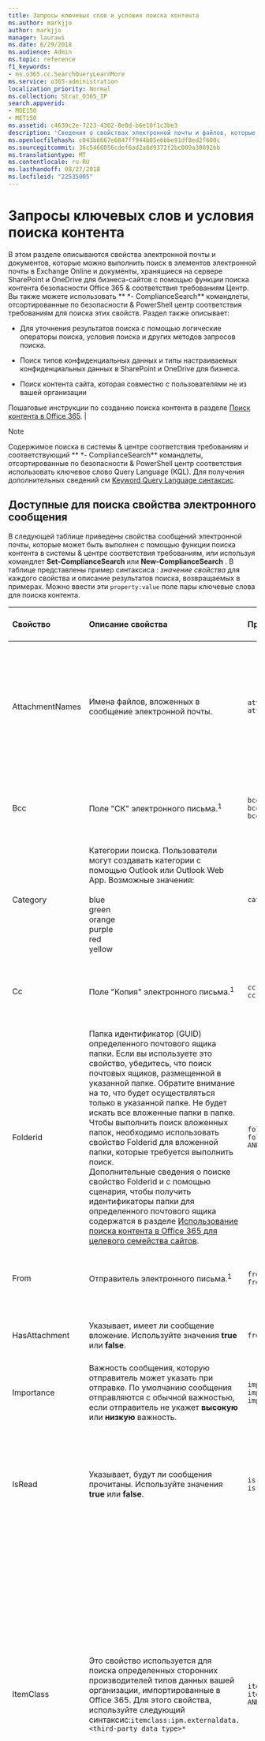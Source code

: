 ```yaml
---
title: Запросы ключевых слов и условия поиска контента
ms.author: markjjo
author: markjjo
manager: laurawi
ms.date: 6/29/2018
ms.audience: Admin
ms.topic: reference
f1_keywords:
- ms.o365.cc.SearchQueryLearnMore
ms.service: o365-administration
localization_priority: Normal
ms.collection: Strat_O365_IP
search.appverid:
- MOE150
- MET150
ms.assetid: c4639c2e-7223-4302-8e0d-b6e10f1c3be3
description: 'Сведения о свойствах электронной почты и файлов, которые можно выполнить поиск в почтовых ящиков Exchange Online и в SharePoint или OneDrive для бизнеса сайтов с помощью средства поиска контента в Office 365 безопасность &amp; центре соответствия требованиям.  '
ms.openlocfilehash: c043b6667e6847ff944b05e6bbe91df8ed2f600c
ms.sourcegitcommit: 36c5466056cdef6ad2a8d9372f2bc009a30892bb
ms.translationtype: MT
ms.contentlocale: ru-RU
ms.lasthandoff: 08/27/2018
ms.locfileid: "22535005"
---
```

# <a name="keyword-queries-and-search-conditions-for-content-search"></a>Запросы ключевых слов и условия поиска контента

В этом разделе описываются свойства электронной почты и документов, которые можно выполнить поиск в элементов электронной почты в Exchange Online и документы, хранящиеся на сервере SharePoint и OneDrive для бизнеса-сайтов с помощью функции поиска контента безопасности Office 365 &amp; соответствия требованиям Центр. Вы также можете использовать ** \*- ComplianceSearch** командлеты, отсортированные по безопасности &amp; PowerShell центр соответствия требованиям для поиска этих свойств. Раздел также описывает: 
  
- Для уточнения результатов поиска с помощью логические операторы поиска, условия поиска и других методов запросов поиска.
    
- Поиск типов конфиденциальных данных и типы настраиваемых конфиденциальных данных в SharePoint и OneDrive для бизнеса.
    
- Поиск контента сайта, которая совместно с пользователями не из вашей организации
    
Пошаговые инструкции по созданию поиска контента в разделе [Поиск контента в Office 365](content-search.md). |

  
> [!NOTE]
> Содержимое поиска в системы &amp; центре соответствия требованиям и соответствующий ** \*- ComplianceSearch** командлеты, отсортированные по безопасности &amp; PowerShell центр соответствия использовать ключевое слово Query Language (KQL). Для получения дополнительных сведений см [Keyword Query Language синтаксис](https://go.microsoft.com/fwlink/?LinkId=269603). 
  
## <a name="searchable-email-properties"></a>Доступные для поиска свойства электронного сообщения

В следующей таблице приведены свойства сообщений электронной почты, которые может быть выполнен с помощью функции поиска контента в системы &amp; центре соответствия требованиям, или используя командлет **Set-ComplianceSearch** или **New-ComplianceSearch** . В таблице представлены пример синтаксиса _: значение свойства_ для каждого свойства и описание результатов поиска, возвращаемых в примерах. Можно ввести эти `property:value` поле пары ключевые слова для поиска контента. 
  
|**Свойство**|**Описание свойства**|**Примеры**|**Результаты поиска, возвращаемые примерами**|
|:-----|:-----|:-----|:-----|
|AttachmentNames  <br/> |Имена файлов, вложенных в сообщение электронной почты.  <br/> |`attachmentnames:annualreport.ppt`  <br/> `attachmentnames:annual\*`  <br/> |Сообщения, в которые вложен файл annualreport.ppt. Во втором примере при использовании подстановочного знака возвращаются сообщения со вложениями, в названиях которых есть слово annual.  <br/> |
|Bcc  <br/> |Поле "СК" электронного письма.<sup>1</sup> <br/> |`bcc:pilarp@contoso.com`  <br/> `bcc:pilarp`  <br/> `bcc:"Pilar Pinilla"`  <br/> |Все примеры возвращают сообщения, в поле "Скрытая копия" которых добавлен пользователь "Pilar Pinilla".  <br/> |
|Category  <br/> | Категории поиска. Пользователи могут создавать категории с помощью Outlook или Outlook Web App. Возможные значения:  <br/><br/>  blue  <br/>  green  <br/>  orange  <br/>  purple  <br/>  red  <br/>  yellow  <br/> |`category:"Red Category"`  <br/> |Сообщения, которым в исходных почтовых ящиках назначена красная категория.  <br/> |
|Cc  <br/> |Поле "Копия" электронного письма.<sup>1</sup> <br/> |`cc:pilarp@contoso.com`  <br/> `cc:"Pilar Pinilla"`  <br/> |В обоих примерах возвращаются сообщения, в поле "Копия" которых указан пользователь "Pilar Pinilla".  <br/> |
|Folderid  <br/> |Папка идентификатор (GUID) определенного почтового ящика папки. Если вы используете это свойство, убедитесь, что поиск почтовых ящиков, размещенной в указанной папке. Обратите внимание на то, что будет осуществляться только в указанной папке. Не будет искать все вложенные папки в папке. Чтобы выполнить поиск вложенных папок, необходимо использовать свойство Folderid для вложенной папки, которые требуется выполнить поиск.<br/> Дополнительные сведения о поиске свойство Folderid и с помощью сценария, чтобы получить идентификаторы папки для определенного почтового ящика содержатся в разделе [Использование поиска контента в Office 365 для целевого семейства сайтов](use-content-search-for-targeted-collections.md).  <br/> |`folderid:4D6DD7F943C29041A65787E30F02AD1F00000000013A0000`  <br/> `folderid:2370FB455F82FC44BE31397F47B632A70000000001160000 AND participants:garthf@contoso.com`  <br/> |В первом примере возвращается все элементы в папке указанного почтового ящика. Во втором примере возвращает все элементы в папке указанного почтового ящика, были отправку и получение с garthf@contoso.com.  <br/> |
|From  <br/> |Отправитель электронного письма.<sup>1</sup> <br/> |`from:pilarp@contoso.com`  <br/> `from:contoso.com`  <br/> |Сообщения, отправленные указанным пользователем или с указанного домена.  <br/> |
|HasAttachment  <br/> |Указывает, имеет ли сообщение вложение. Используйте значения **true** или **false**.<br/> |`from:pilar@contoso.com AND hasattachment:true`  <br/> |Сообщения, отправленные с указанного пользователя, с вложениями.  <br/> |
|Importance  <br/> |Важность сообщения, которую отправитель может указать при отправке. По умолчанию сообщения отправляются с обычной важностью, если отправитель не укажет **высокую** или **низкую** важность.  <br/> |`importance:high`  <br/> `importance:medium`  <br/> `importance:low`  <br/> |Сообщения, которым назначена высокая, средняя или низкая важность.  <br/> |
|IsRead  <br/> |Указывает, будут ли сообщения прочитаны. Используйте значения **true** или **false**.<br/> |`isread:true`  <br/> `isread:false`  <br/> |В первом примере возвращается сообщений с помощью свойства IsRead задано значение **True**. Во втором примере возвращает сообщения с помощью свойства IsRead значение **False**.<br/> |
|ItemClass  <br/> |Это свойство используется для поиска определенных сторонних производителей типов данных вашей организации, импортированные в Office 365. Для этого свойства, используйте следующий синтаксис:`itemclass:ipm.externaldata.<third-party data type>*` <br/> |`itemclass:ipm.externaldata.Facebook\* AND subject:contoso`  <br/> `itemclass:ipm.externaldata.Twitter\* AND from:"Ann Beebe" AND "Northwind Traders"`  <br/> |В первом примере возвращается в свойство Subject Facebook элементы, содержащие слово «contoso». Во втором примере возвращает элементы Twitter размещенные Анна Белова и которые содержат фразу с ключевыми словами «Борей».<br/> Полный список значений, используемых для типов данных сторонних производителей для свойства ItemClass в разделе [Использование поиска контента для поиска данных сторонних производителей, которая была импортирована в Office 365](use-content-search-to-search-third-party-data-that-was-imported.md).  <br/> |
|Kind  <br/> | Тип сообщения электронной почты для поиска. Возможные значения:  <br/>  contacts  <br/>  docs  <br/>  email  <br/>  externaldata  <br/>  faxes  <br/>  im  <br/>  journals  <br/>  meetings  <br/>  microsoftteams (возвращает элементы из бесед, собраний и звонки в группах Майкрософт)  <br/>  notes  <br/>  posts  <br/>  rssfeeds  <br/>  tasks  <br/>  voicemail  <br/> |`kind:email`  <br/> `kind:email OR kind:im OR kind:voicemail`  <br/> `kind:externaldata`  <br/> |В первом примере возвращается сообщений электронной почты, которые соответствуют условиям поиска. Во втором примере возвращает сообщений электронной почты, Ведение текстовых бесед и голосовых сообщений, которые соответствуют условиям поиска. Третий пример возвращает элементы, которые были импортированы для почтовых ящиков в Office 365 из источников данных сторонних производителей, таких как Twitter, Facebook и Cisco Jabber, соответствующие критериям поиска. Для получения дополнительных сведений см [данных архивации сторонних производителей в Office 365](https://go.microsoft.com/fwlink/p/?linkid=716918).<br/> |
|Participants  <br/> |Все поля пользователей в электронном письме: "От", "Кому", "Копия" и "СК".<sup>1</sup> <br/> |`participants:garthf@contoso.com`  <br/> `participants:contoso.com`  <br/> |Сообщения, отправленные с адреса garthf@contoso.com или на него. Второй пример возвращает все сообщения, отправленные или полученные пользователем домена contoso.com.  <br/> |
|Received  <br/> |Дата получения сообщения адресатом.  <br/> |`received:04/15/2016`  <br/> `received\>=01/01/2016 AND received\<=03/31/2016`  <br/> |Сообщения, полученные на 15 апреля 2016. Во втором примере возвращаются все сообщения, полученные от 1 января 2016 и 31 марта 2016.  <br/> |
|Recipients  <br/> |Все поля получателей в электронном письме: "Кому", "Копия" и "СК".<sup>1</sup> <br/> |`recipients:garthf@contoso.com`  <br/> `recipients:contoso.com`  <br/> |Сообщения, отправленные по адресу garthf@contoso.com. Второй пример возвращает все сообщения, адресованные любому получателю в домене contoso.com.  <br/> |
|Sent  <br/> |Дата отправки сообщения отправителем.  <br/> |`sent:07/01/2016`  <br/> `sent\>=06/01/2016 AND sent\<=07/01/2016`  <br/> |Сообщения, отправленные в указанный день или диапазон дат.  <br/> |
|Size  <br/> |Размер элемента в байтах.  <br/> |`size\>26214400`  <br/> `size:1..1048567`  <br/> |Сообщения, размер которых превышает 25?? МБ. Во втором примере возвращает сообщения от 1 до 1,048,567 байт (1 МБ).  <br/> |
|Subject  <br/> |Текст в строке темы сообщения электронной почты.  <br/> **Примечание:** При использовании свойства темы в запросе поиска ???the возвращает все сообщения, в которых содержит текст, который вы ищете строку темы. Другими словами запрос не возвращает только сообщения, имеющие точное совпадение. Например, при выполнении поиска `subject:"Quarterly Financials"`, результаты будут включать сообщения с темой «Квартальное финансирование 2018».<br/> |`subject:"Quarterly Financials"`  <br/> `subject:northwind`  <br/> |Сообщения, которые содержат фразу «Квартальное финансирование» в любом месте текст строки темы. Во втором примере возвращаются все сообщения, содержащие слово "Борей" в строке темы.  <br/> |
|Кому  <br/> |Поле "Кому" электронного письма.<sup>1</sup> <br/> |`to:annb@contoso.com`  <br/> `to:annb ` <br/> `to:"Ann Beebe"`  <br/> |Все примеры возвращают сообщения, в поле "Кому" которых указано имя "Анна Ермолаева".  <br/> |
   
> [!NOTE]
> <sup>1</sup> в качестве значения свойства получателей можно использовать адрес электронной почты (также называемое *имя участника-пользователя* или имя участника-пользователя), отображаемое имя или псевдоним для указания пользователя. Например annb@contoso.com, annb или «Анна Белова» можно использовать для указания пользователя Анна Белова.<br/><br/>При поиске любой из параметров учетной записи получателя (от, чтобы «копия», «СК», участников и получателей), Office 365 пытается расширить идентификатор каждого пользователя, используя их копирование в Azure Active Directory.  Если пользователь находится в Azure Active Directory, для добавления пользователя по электронной почте адреса (или имени участника-пользователя), псевдоним, отображать имя и LegacyExchangeDN развернут запроса.<br/><br/>К примеру, запрос как `participants:ronnie@contoso.com` при развертывании `participants:ronnie@contoso.com OR participants:ronnie OR participants:"Ronald Nelson" OR participants:"<LegacyExchangeDN>"`.

## <a name="searchable-site-properties"></a>Свойства сайтов, доступные для поиска

В следующей таблице перечислены некоторые из SharePoint и OneDrive, может быть выполнен с помощью функции поиска контента в системы свойства Business &amp; центре соответствия требованиям или с помощью **New-ComplianceSearch** или ** SET-ComplianceSearch** командлета. В таблице представлены пример синтаксиса _: значение свойства_ для каждого свойства и описание результатов поиска, возвращаемых в примерах. 
  
Полный список свойств для SharePoint, которые можно искать в разделе [Обзор свойств для обхода и управляемых свойств в SharePoint](https://go.microsoft.com/fwlink/p/?LinkId=331599). Свойства, помеченные **Да** в столбце **возможность запроса** может быть выполнен. 
  
|**Свойство**|**Описание свойства**|**Пример**|**Результаты поиска, возвращаемые примерами**|
|:-----|:-----|:-----|:-----|
|Author  <br/> |Поле автора из документов Office, хранящее Если скопировать документ. Например при создании пользователем документа и по электронной почте его пользователю и пользователь, который отправляет его в SharePoint, документ по-прежнему будет сохранять автор. Необходимо использовать отображаемое имя пользователя для этого свойства.  <br/> |`author:"Garth Fort"`  <br/> |Все документы, созданные пользователем Garth Fort.  <br/> |
|ContentType  <br/> |Тип содержимого SharePoint элемента, например элемента, документа или видео.  <br/> |`contenttype:document`  <br/> |Возвращаются все документы.  <br/> |
|Created  <br/> |Дата создания элемента.  <br/> |`created\>=06/01/2016`  <br/> |Все элементы, созданные не ранее 1 июня 2016.  <br/> |
|CreatedBy  <br/> |Человек, создавать или отправлять элемента. Необходимо использовать отображаемое имя пользователя для этого свойства.  <br/> |`createdby:"Garth Fort"`  <br/> |Все элементы, созданные или отправленные пользователем Garth Fort.  <br/> |
|DetectedLanguage  <br/> |Язык элемента.  <br/> |`detectedlanguage:english`  <br/> |Все элементы на английском языке.  <br/> |
|FileExtension  <br/> |Расширения имени файла; Например docx, один, pptx или xlsx.  <br/> |`fileextension:xlsx`  <br/> |Все файлы Excel (Excel 2007 и более поздних версий)  <br/> |
|FileName  <br/> |Имя файла.  <br/> |`filename:"marketing plan"`  <br/> `filename:estimate`  <br/> |Первый пример возвращает файлы с фразой "marketing plan" в заголовке. Второй пример возвращает файлы со словом "estimate" в имени файла.  <br/> |
|LastModifiedTime  <br/> |Дата последнего изменения элемента.  <br/> |`lastmodifiedtime\>=05/01/2016`  <br/> `lastmodifiedtime\>=05/10/2016 AND lastmodifiedtime\<=06/1/2016`  <br/> |В первом примере возвращается элементов, которые были изменены, появившимися не ранее 1 мая 2016. Во втором примере возвращает элементы изменены между 1 мая 2016 и 1 июня 2016.  <br/> |
|ModifiedBy  <br/> |Человек, который последнего изменения элемента. Необходимо использовать отображаемое имя пользователя для этого свойства.  <br/> |`modifiedby:"Garth Fort"`  <br/> |Все элементы, которые последним изменил пользователь Garth Fort.  <br/> |
|Путь  <br/> |Путь (URL-адрес) из указанной папки на SharePoint или OneDrive для бизнеса сайта. Если вы используете это свойство, убедитесь, что поиск на сайте, размещенной в указанной папке.<br/> Для возврата элементов, расположенных в вложенных папок в папке, укажите для свойства path, необходимо добавить /\* URL-адрес из указанной папки; например `path: https://contoso.sharepoint.com/Shared Documents/*`.  <br/> <br/> **Примечание:** С помощью `Path` свойство для поиска OneDrive расположения не возвращают файлы мультимедиа, такие как файлы PNG, TIFF. или .wav, в результатах поиска. Используйте свойство другой сайт в запросе на поиск для поиска файлов мультимедиа в папках OneDrive.<br/> <br/> Дополнительные сведения о поиске свойства Path и с помощью сценария для получения пути URL-адреса для папок на определенный сайт содержатся в разделе [Использование поиска контента в Office 365 для целевого семейства сайтов](use-content-search-for-targeted-collections.md).  <br/> |`path:https://contoso-my.sharepoint.com/personal/garthf_contoso_com/Documents/Private`  <br/> `path:"https://contoso-my.sharepoint.com/personal/garthf_contoso_com/Documents/Shared with Everyone/\*" AND filename:confidential`  <br/> |В первом примере возвращается все элементы в указанной OneDrive для бизнеса папки. Во втором примере возвращает документы в папке конкретного сайта (и все вложенные папки), содержащие слово «confidential» в поле имя файла.  <br/> |
|SharedWithUsersOWSUser  <br/> |Документы, которые совместно с указанным пользователем и отображается на странице **общих со мной** в пользователя OneDrive для бизнеса сайта. Это документы, которые явно общие с указанным пользователем другим сотрудникам вашей организации. При экспорте документы, соответствующие поискового запроса, который использует свойство SharedWithUsersOWSUser документов, экспортированные из исходного расположения контента человека, который общих документов с помощью указанного пользователя. Для получения дополнительных сведений см. [Поиск контента веб-сайта общих вашей организации](keyword-queries-and-search-conditions.md#internal).<br/> |`sharedwithusersowsuser:garthf`  <br/> `sharedwithusersowsuser:"garthf@contoso.com"`  <br/> |В обоих примерах возврата всех документов, явно общие с Гарт Форт и, отображаются на странице **общих со мной** в Гарт Форт OneDrive для бизнеса учетной записи.  <br/> |
|Site  <br/> |URL-адрес сайта или группы сайтов в организации.  <br/> |`site:https://contoso-my.sharepoint.com`  <br/> `site:https://contoso.sharepoint.com/sites/teams`  <br/> |В первом примере возвращается элементов из службы OneDrive для бизнеса сайтов для всех пользователей в организации. Во втором примере возвращает элементы со всех сайтов группы.  <br/> |
|Size  <br/> |Размер элемента в байтах.  <br/> |`size\>=1`  <br/> `size:1..10000`  <br/> |Первый пример возвращает элементы, размер которых больше 1 байта. Второй пример возвращает элементы размером от 1 до 10 000 байт.  <br/> |
|Title  <br/> |Название документа. Свойство Title — это метаданные, указанного в документах Microsoft Office. Оно отличается от имени файла документа.  <br/> |`title:"communication plan"`  <br/> |Любой документ, который содержит фразу "communication plan" в свойстве метаданных Title документа Office.  <br/> |
   
## <a name="searchable-contact-properties"></a>Для поиска свойства контакта

В следующей таблице перечислены свойства контакта, индексируемые и что можно выполнить поиск по использованию поиска контента. Это свойства, доступные для пользователей настроить для контактов (также называемая личные контакты), которые расположены в адресной книге почтового ящика пользователя. Для поиска контактов, можно выбрать почтовые ящики для поиска и затем использовать один или несколько свойства контакта в запрос.
  
> [!TIP]
> Для поиска значений, которые содержат пробелы, используйте двойные кавычки («??») и содержит фразу; например `businessaddress:"123 Main Street"`. 
  
|**Свойство**|**Описание свойства**|
|:-----|:-----|
|BusinessAddress  <br/> |Адрес в свойстве **Рабочего адреса** . Свойство также называется **рабочий** адрес на странице свойства контакта.<br/> |
|BusinessPhone  <br/> |Номер телефона в любом из **Рабочий телефон** , какой номер свойства.  <br/> |
|Название организации  <br/> |Имя в свойстве **компании** .  <br/> |
|Отдел  <br/> |Имя в свойстве **отдела** .  <br/> |
|DisplayName  <br/> |Отображаемое имя контакта. Это имя в свойстве **Полное имя** контакта.<br/> |
|EmailAddress  <br/> |Адрес для любого свойства адреса электронной почты контакта. Обратите внимание на то, что пользователи могут добавлять несколько адресов электронной почты для контакта. Использовать это свойство будет возвращать контакты, которые соответствуют ни одной из адреса электронной почты.  <br/> |
|FileAs  <br/> |**Файл как** свойство. Это свойство используется для указания того, как указано контакт в список контактов другого пользователя. Например контакт может отображаться как *FirstName, LastName* или *Фамилия, имя* .<br/> |
|GivenName  <br/> |Имя в **имени** свойства.  <br/> |
|ДомашнийАдрес  <br/> |Адрес в любом из свойства адреса **Домашняя страница** .  <br/> |
|HomePhone  <br/> |Номер телефона в любом из **Домашний** телефон, какой номер свойства.  <br/> |
|IMAddress  <br/> |Свойство адрес обмена мгновенными Сообщениями, который обычно является адресом электронной почты, используемый для обмена мгновенными сообщениями.  <br/> |
|Отчество  <br/> |Имя в **средней** свойство name.  <br/> |
|MobilePhone  <br/> |Номер **мобильного** телефона, какой номер свойства.  <br/> |
|Nickname  <br/> |Имя в свойстве **псевдонимов** .  <br/> |
|Расположение компании  <br/> |Значение свойства **Office** или **Расположение комнаты** .  <br/> |
|OtherAddress  <br/> |Значение для **свойства адреса** .  <br/> |
|Фамилия  <br/> |Имя в **последний** свойство name.  <br/> |
|Должность  <br/> |Заголовок в свойстве **Должность** .  <br/> |
   

## <a name="searchable-sensitive-data-types"></a>Конфиденциальные типы данных, доступные для поиска

Можно использовать функцию поиска контента в системы &amp; центре соответствия требованиям для поиска конфиденциальные данные, например данные о банковской карте или номера социального страхования, которые хранятся в документах на сервере SharePoint и OneDrive для бизнеса сайтов. Это можно сделать с помощью `SensitiveType` введите свойство и имя конфиденциальной информации в запроса ключевого слова. Например, запрос `SensitiveType:"Credit Card Number"` возвращает документы, содержащие номер кредитной карты. Запрос `SensitiveType:"U.S. Social Security Number (SSN)"` возвращает документы, которые содержит номера социального страхования США. Чтобы просмотреть список типов конфиденциальных данных, которые можно выполнить поиск, перейдите к **классификации** \> **типы конфиденциальной информации** в системы &amp; центре соответствия требованиям. Или можно использовать командлет **Get-DlpSensitiveInformationType** в системы &amp; PowerShell центр соответствия требованиям, чтобы отобразить список типов конфиденциальных данных. 
  
Вы также можете использовать `SensitiveType` свойство, чтобы найти имя типа пользовательского конфиденциальных данных, созданной вами (или другим администратором) для вашей организации. Обратите внимание, что в столбце **Publisher** можно использовать на странице **типы конфиденциальной информации** в безопасности &amp; центре соответствия требованиям (или свойство **издателя** в PowerShell), чтобы отличать встроенные и пользовательские конфиденциальные типы информации. Для получения дополнительных сведений см. [Создание типа настраиваемого конфиденциальной информации](create-a-custom-sensitive-information-type.md).
  
Дополнительные сведения о создании запросов с использованием `SensitiveType` свойства, просмотрите [форму запрос, чтобы найти конфиденциальные данные, хранящиеся на веб-сайтах](form-a-query-to-find-sensitive-data-stored-on-sites.md).
  
## <a name="search-operators"></a>Операторы поиска

Логические операторы поиска, такие как **AND**, **OR**и **не**, помогают определить более точного поиска путем включения или исключения определенных слов в запросе поиска. Другие методы, такие как с помощью свойства операторы (например, \>= или..), кавычки, скобок и подстановочные знаки, помогут в запросах поиска. В следующей таблице перечислены операторы, которые можно использовать, чтобы сузить или расширить область результатов поиска. 
  
|**Оператор**|**Использование**|**Описание**|
|:-----|:-----|:-----|
|AND  <br/> |ключевое_слово1 AND ключевое_слово2  <br/> |Возвращает элементы, включая все указанные ключевые или `property:value` выражений. Например `from:"Ann Beebe" AND subject:northwind` вернет все сообщения, отправленные с Анна Белова, содержащий слово "Борей" в строке темы. <sup>2</sup> <br/> |
|+  <br/> |ключевоеслово1?? + ключевое_слово2?? + ключевоеслово3  <br/> |Возвращает элементы, которые содержат  *либо*  `keyword2` , либо  `keyword3`,  *а также*  `keyword1`. Следовательно, этот пример аналогичен запросу  `(keyword2 OR keyword3) AND keyword1`.  <br/> Обратите внимание, что запрос `keyword1 + keyword2` (должен быть пробел после **+** символа) не совпадает с помощью ** AND ** оператор. Этот запрос будет эквивалентен `"keyword1 + keyword2"` и возвращаются элементы с точным этап `"keyword1 + keyword2"`.<br/> |
|OR  <br/> |ключевое_слово1 OR ключевое_слово2  <br/> |Возвращает элементы, включающие один или несколько указанных ключевых или `property:value` выражений. <sup>2</sup> <br/> |
|NOT  <br/> |ключевое_слово1 NOT ключевое_слово2  <br/> NOT from:"Анна Ермолаева"  <br/> НЕ вид: обмен мгновенными сообщениями  <br/> |Исключает элементов, указанных с ключевым словом или `property:value` выражение. Во втором примере исключает сообщений, отправленных пользователем Анна Белова. Третий пример исключает любые Ведение текстовых бесед, такие как Скайп для бизнеса бесед, которые сохраняются в папке почтового ящика журнала бесед. <sup>2</sup> <br/> |
|-  <br/> |ключевое_слово1 -ключевое_слово2  <br/> |То же, что оператор **NOT** . Чтобы этот запрос возвращает элементы, которые содержат `keyword1` и будет исключить элементы, которые содержат `keyword2`.<br/> |
|NEAR  <br/> |ключевое_слово1 NEAR(n) ключевое_слово2  <br/> |Возвращает элементы с слова, которые являются рядом друг с другом, где n — это количество слов друг от друга. Например `best NEAR(5) worst` возвращает любого элемента, где слово «худшее» — в пять слова «рекомендации». Если значение не указано, расстояние по умолчанию составляет восемь слов. <sup>2</sup> <br/> |
|ONEAR  <br/> |ключевое_слово1 ONEAR(n) ключевое_слово2  <br/> |Аналогично **NEAR**, но возвращаются элементы с слова, расположенных рядом друг с другом в указанном порядке. Например `best ONEAR(5) worst` возвращает любого элемента, где слово «рекомендации» предшествует слово «худшее» и два слова находятся в пять слова друг от друга. Если значение не указано, расстояние по умолчанию составляет восемь слов. <sup>2</sup> <br/> > [!NOTE]> Оператор **ONEAR** не поддерживается при поиске почтовых ящиков; работает только при поиске SharePoint и OneDrive для бизнеса сайтов. Если оператор **ONEAR** включает в себя запрос поиска почтовых ящиков и сайтов того же поиска, как при использовании оператора **NEAR** поиск вернет элементы почтового ящика. Другими словами Поиск возвращает только элементы, в которых заданные слова являются рядом друг с другом независимо от порядка, в котором расположены ключевых слов.           |
|:  <br/> |свойство:значение  <br/> |Двоеточие (:) в `property:value` синтаксис указывает, что значение свойства, поиск содержит указанное значение. Например `recipients:garthf@contoso.com` возвращает сообщение, отправленное в garthf@contoso.com.<br/> |
|=  <br/> |свойство=значение  <br/> |То же, что оператор **:** .  <br/> |
|\<  <br/> |свойство\<значение  <br/> |Указывает, что значение искомого свойства меньше указанного значения.<sup>1</sup> <br/> |
|\>  <br/> |свойство\>значение  <br/> |Указывает, что значение искомого свойства больше указанного значения.<sup>1</sup> <br/> |
|\<=  <br/> |свойство\<=значение  <br/> |Указывает, что значение искомого свойства меньше или равно указанному значению.<sup>1</sup> <br/> |
|\>=  <br/> |свойство\>=значение  <br/> |Указывает, что значение искомого свойства больше или равно указанному значению.<sup>1</sup> <br/> |
|..  <br/> |свойство: значение1... значение2  <br/> |Указывает, что значение искомого свойства больше или равно значению 1 и меньше или равно значению 2.<sup>1</sup> <br/> |
|"  "  <br/> |"реальная стоимость"  <br/> subject:"Квартальное финансирование"  <br/> |Использовать двойные кавычки (» «) для поиска точной фразы или термина в ключевое слово и `property:value` поисковых запросов.  <br/> |
|\*  <br/> |cat\*  <br/> subject:set\*  <br/> |Поиск с подстановочными знаками префикса (где звездочка размещается в конце слова) соответствует ноль или больше знаков в ключевые слова или `property:value` запросов. Например `title:set*` возвращает документы, содержащие слово set, программа установки и значение (и другие слова, начинающиеся с «набор») в поле Название документа.<br/><br/> **Примечание:** Можно использовать только префикс поиск с подстановочными знаками; например **кошка\* ** или **задать\***. Суффикс операций поиска ( ** \*кошка** ), инфиксные операций поиска ( **c\*t** ) и поиск подстроки ( ** \*кошка\* ** ) не поддерживаются.           |
|(  )  <br/> | (реальная OR бесплатная) AND (from:contoso.com)  <br/> (IPO OR первичное) AND (биржа OR акции)  <br/> (квартальное финансирование)  <br/> |Скобки объединяют логические фразы, элементы  `property:value` и ключевые слова. Например, выражение  `(quarterly financials)` возвращает элементы, которые содержат слова "quarterly" и "financials".  <br/> |
   
> [!NOTE]
> <sup>1</sup>??????Use этот оператор, содержащие дату или числовые значения свойства. > операторы поиска ??????Boolean <sup>2</sup>должно быть в верхнем регистре; Например, **AND**. При использовании строчных оператора, например, **и**его будет рассматриваться как ключевого слова в поисковый запрос. 
  
## <a name="search-conditions"></a>Условия поиска

Можно добавить условия поиска по запросу для сужения области поиска и возвращать более качественных набора результатов. Каждое условие добавляет предложение в поисковый запрос KQL, который создается и при запуске поиска.
  
[Условия для общих свойств ](#conditions-for-common-properties)

[Условия для свойств почты](#conditions-for-mail-properties)

[Условия для свойств документов](#conditions-for-document-properties)

[Операторы, используемые с условиями](#operators-used-with-conditions)

[Рекомендации по использованию условий](#guidelines-for-using-conditions)

[Примеры использования условий в поисковых запросах](#examples-of-using-conditions-in-search-queries)
  
### <a name="conditions-for-common-properties"></a>Условия для общих свойств 

Создайте условие, при выполнении поиска почтовых ящиков и сайтов в тот же поиск с помощью общих свойств. В следующей таблице приведены доступные свойства для использования при добавлении условия.
  
|**Условие**|**Описание**|
|:-----|:-----|
|Дата  <br/> |Для электронной почты сообщение было доходит до получателя или отправленные отправителем. Для документов, Дата последнего изменения документа.  <br/> |
|Sender/Author  <br/> |Для электронной почты лица, отправившего сообщение. Для документов, лицо, указанных в поле автора из документов Office. Можно ввести несколько имен, разделенных запятыми. Два или несколько значений, логически соединены оператор **OR** .<br/> |
|Размер (в байтах)  <br/> |Для электронной почты и документов: размер элемента (в байтах).  <br/> |
|Subject/Title  <br/> |Для электронной почты, текст в строке темы сообщения. Для документов, название документа. Как объяснялось ранее свойство Title — это метаданные, указанного в документах Microsoft Office. Можно ввести имя более одного/название темы, разделенных запятыми. Два или несколько значений, логически соединены оператор **OR** .<br/> |
|Тег соответствия требованиям  <br/> |Для электронной почты и документов подписи, которые были назначены сообщений и документов автоматически политиками метки или метки, вручную назначены пользователям. Метки используются для классификации электронной почты и документов для управления данными и применения правила хранения на основе классификации, определенные в качестве метки. Можно введите часть имени метки и использовать подстановочные знаки или введите имя метки завершена. Для получения дополнительных сведений см [метки в Office 365](labels.md).<br/> |
  
### <a name="conditions-for-mail-properties"></a>Условия для свойств почты

Создание условия с помощью свойств почты при поиске в почтовых ящиках или общих папках. В следующей таблице перечислены свойства почты, которые можно использовать в условиях. Обратите внимание, что эти свойства являются подмножеством свойств почты, описанных ранее. Эти описания повторяются для вашего удобства.
  
|**Условие**|**Описание**|
|:-----|:-----|
|Тип сообщения  <br/> | Тип сообщения для поиска. Это же свойство как свойство типа электронной почты. Возможные значения:  <br/><br/>  contacts  <br/>  docs  <br/>  email  <br/>  externaldata  <br/>  faxes  <br/>  im  <br/>  journals  <br/>  meetings  <br/>  microsoftteams  <br/>  notes  <br/>  posts  <br/>  rssfeeds  <br/>  tasks  <br/>  voicemail  <br/> |
|Participants  <br/> |Все поля людей в сообщении: "От", "Кому", "Копия" и "Скрытая копия".  <br/> |
|Тип  <br/> |Свойство класса сообщений для элемента электронной почты. Это же свойство как свойство ItemClass электронной почты. Это также многозначный условие. Таким образом, чтобы выбрать несколько классов сообщений, удерживая **НАЖАТОЙ** клавишу CTRL и нажмите кнопку два или несколько классов сообщений в раскрывающемся списке, который требуется добавить условие. Каждый класс сообщений, выберите в списке будет логически связываться с оператором **или** в соответствующем поисковые запросы.<br/> Список классов сообщений (и их соответствующий идентификатор класса сообщения), которые используются Exchange, который можно выбрать в списке **класс сообщения** в разделе [типы элементов и классы сообщений](https://go.microsoft.com/fwlink/?linkid=848143).  <br/> |
|Received  <br/> |Дата получения сообщения адресатом. Это свойство совпадает со свойством Received электронного сообщения.  <br/> |
|Получатели  <br/> |Отправлено сообщение электронной почты пользователя. Это же свойство как значение свойству электронной почты.  <br/> |
|Sender  <br/> |Отправитель сообщения электронной почты.  <br/> |
|Sent  <br/> |Дата отправки сообщения электронной почты отправителя. Это же свойство как свойство электронной почты отправлено.  <br/> |
|Subject  <br/> |Текст в строке темы сообщения электронной почты.  <br/> |
|Кому  <br/> |Получатель сообщения электронной почты.  <br/> |
  
### <a name="conditions-for-document-properties"></a>Условия для свойств документов

Создайте условие, при поиске документов на сервере SharePoint и OneDrive для бизнеса сайтов с помощью свойства документа. В следующей таблице приведены свойства документа, которые можно использовать для. Обратите внимание на то, что эти свойства представляют собой подмножество свойств сайтов, описанных ранее; Эти описания повторяются для вашего удобства.
  
|**Условие**|**Описание**|
|:-----|:-----|
|Author  <br/> |Поле автора из документов Office, хранящее Если скопировать документ. Например при создании пользователем документа и по электронной почте его пользователю и пользователь, который отправляет его в SharePoint, документ по-прежнему будет сохранять автор.  <br/> |
|Должность  <br/> |Название документа. Свойство Title — это метаданные, указанного в документах Office. Оно отличается от имени файла документа.  <br/> |
|Created  <br/> |Дата создания документа.  <br/> |
|Последнее изменение  <br/> |Дата последнего изменения документа.  <br/> |
|Тип файла  <br/> |Расширения имени файла; Например docx, один, pptx или xlsx. Это же свойство как свойство добавляемое сайта.  <br/> |
  
### <a name="operators-used-with-conditions"></a>Операторы, используемые с условиями

При добавлении условия вы можете выбрать оператор, относящийся к типу свойства для этого условия. В следующей таблице описаны операторы, используемые с условиями, и перечислены эквиваленты, используемые в поисковых запросах.
  
|**Оператор**|**Эквивалент запроса**|**Описание**|
|:-----|:-----|:-----|
|After  <br/> |`property\>date`  <br/> |Используется с условиями даты. Возвращает элементы, отправленные, полученные или измененные после указанной даты.   <br/> |
|Before  <br/> |`property\<date`  <br/> |Используется с условиями даты. Возвращает элементы, отправленные, полученные или измененные до указанной даты.  <br/> |
|Between  <br/> |`date..date`  <br/> |Используйте с условиями Дата и размер. При использовании с условием даты возвращает элементы были отправлено, полученных или изменены за указанный диапазон дат. При использовании с условием размер возвращает элементы, размер которого является в заданном диапазоне.  <br/> |
|Contains any of  <br/> |`(property:value) OR (property:value)`  <br/> |Используется с условиями, чтобы указать строковое значение свойства. Возвращает элементы, которые содержат любой части одно или несколько значений указанной строки.  <br/> |
|Doesn't contain any of  <br/> |`-property:value`  <br/> `NOT property:value`  <br/> |Используется с условиями для свойств, определяющих строковые значения. Возвращает элементы, которые не содержат ни одной части указанного строкового значения.  <br/> |
|Doesn't equal any of
  <br/> |`-property=value`  <br/> `NOT property=value`  <br/> |Используется с условиями для свойств, определяющих строковые значения. Возвращает элементы, которые не содержат определенную строку.  <br/> |
|Equals  <br/> |`size=value`  <br/> |Возвращает элементы, размер которых равен указанному.<sup>1</sup> <br/> |
|Equals any of  <br/> |`(property=value) OR (property=value)`  <br/> |Используется с условиями для свойств, определяющих строковые значения. Возвращает элементы, которые полностью совпадают с одним или несколькими указанными строковыми значениями.  <br/> |
|Greater  <br/> |`size>value`  <br/> |Возвращает элементы, в которых заданное свойство больше заданного значения.<sup>1</sup> <br/> |
|Greater or equal  <br/> |`size>=value`  <br/> |Возвращает элементы, в которых заданное свойство больше или равно заданному значению.<sup>1</sup> <br/> |
|Less  <br/> |`size<value`  <br/> |Возвращает элементы, которые меньше определенного значения или равны ему.<sup>1</sup> <br/> |
|Less or equal  <br/> |`size<=value`  <br/> |Возвращает элементы, которые меньше определенного значения или равны ему.<sup>1</sup> <br/> |
|Not equal  <br/> |`size<>value`  <br/> |Возвращает элементы, размер которых не равен указанному.<sup>1</sup> <br/> |
   
> [!NOTE]
> <sup>1</sup> этот оператор доступен только для условий, используйте свойство размера. 
  
### <a name="guidelines-for-using-conditions"></a>Рекомендации по использованию условий

При использовании условий поиска необходимо учитывать следующее:
  
- Условие логически подключенной к запроса ключевого слова (указанного в поле ключевых слов) **и** оператор. Который означает, что элементы для удовлетворения запроса ключевого слова и условия должны быть включены в результаты. Это, как помочь условий, чтобы сузить результаты. 
    
- При добавлении двух или нескольких уникальных условий для поискового запроса (условия, которые определяют различные свойства) оператор **AND** логически связаны эти условия. Это означает, что возвращаются только элементы, которые удовлетворяют всем условий (в дополнение к любой запроса ключевого слова). 
    
- При добавлении нескольких условий для одного свойства этих условий логически соединены оператор **OR** . Это означает, что возвращаются элементы, которые удовлетворяют запроса ключевого слова и одно из условий. Таким образом групп же условий соединены друг с другом **или** оператор и затем наборов уникальных условий соединенных оператором **и** . 
    
- При добавлении нескольких значений (разделенных запятыми или точками с запятой) для одного условия, оператор **или** подключены эти значения. Это означает, что возвращаются элементы, если они имеются какие-либо из указанного значения свойства в условии. 
    
- На странице " **Поиск** " в области сведений для выбранного поиска отображается запрос поиска, которая создается с помощью ключевые слова и условия. В запросе, все, что в правой части представления `(c:c)` указывает условия, которые добавляются к запросу. 
    
- Условия только добавить свойства в поисковый запрос; не добавляйте операторы. Поэтому операторы справа от не отображать запрос, отображаемые в области сведений о `(c:c)` нотацию. KQL добавляет логические операторы (в соответствии с правилами объяснялось ранее) при выполнении запроса. 
    
- Можно использовать и поместите элемент управления для повторного виртуализации порядке условия. Щелкните на элементе управления условия и переместите его вверх или вниз.
    
- Как объяснялось ранее некоторые свойства условий можно ввести несколько значений. Каждое значение логически широкополосным оператор **OR** . Это приводит к ту же логику, при наличии нескольких экземпляров одного условия, где каждый имеет одно значение. На следующих рисунках показаны пример одно условие с несколькими значениями и пример нескольких условий (для одного свойства) с одним значением. В обоих примерах привести того же запроса:`(filetype="docx") OR (filetype="pptx") OR (filetype="xlsx")`
    
    ![Одно условие с несколькими значениями](media/9880aa29-d117-4531-be20-6d53f1d21341.gif)
  
    ![Несколько условий поиска для одного свойства](media/1e63d37d-6d8d-4c9b-a509-a7e1c3a05193.gif)
  
> [!TIP]
> Если условие принимает несколько значений, мы рекомендуем использовать одно условие и указывать несколько значений (разделенных запятыми или точками с запятой). Это помогает обеспечить логику запроса, применяемую в соответствии с вашими намерениями. 
  
### <a name="examples-of-using-conditions-in-search-queries"></a>Примеры использования условий в поисковых запросах

В следующем примере показан версии на основе графического интерфейса пользователя поискового запроса с условиями, синтаксис запроса поиска, который отображается в области сведений выбранного поиска (который также возвращаемых командлетом **Get-ComplianceSearch** ) и логики соответствующий запрос KQL. 
  
#### <a name="example-1"></a>Пример 1

В этом примере возвращает документов на сервере SharePoint и OneDrive для бизнеса сайтов, которые содержат номер кредитной карты и последнего изменения до 1 января 2016.
  
 **Графический пользовательский интерфейс**
  
![Первый пример условий поиска](media/099515ba-d4ee-474e-af25-3aa48816b87b.gif)
  
 **Синтаксис поисковых запросов**
  
 `SensitiveType:"Credit Card Number(c:c)(lastmodifiedtime<2016-01-01)`
  
 **Логика поисковых запросов**
  
 `SensitiveType:"Credit Card Number" AND (lastmodifiedtime<2016-01-01)`
  
#### <a name="example-2"></a>Пример 2

Этот пример возвращает элементы электронной почты или документы, содержащие ключевое слово "report", которые были отправлены или созданы до 1 апреля 2105 г. и которые содержат слово "northwind" в поле темы сообщений или в свойстве Title документов. Этот запрос исключает веб-страницы, которые соответствуют другим условиям поиска. 
  
 **Графический пользовательский интерфейс**
  
![Второй пример условий поиска](media/fe07d495-df81-42da-8106-3cdb409c6e7f.gif)
  
 **Синтаксис поисковых запросов**
  
 `report???(c:c)??????(date<2016-04-01)??????(subjecttitle:"northwind")??????(-filetype="aspx")???`
  
 **Логика поисковых запросов**
  
 `report AND (date<2016-04-01) AND (subjecttitle:"northwind") NOT (filetype="aspx")`
  
#### <a name="example-3"></a>Пример 3
<a name="conditionexamples"> </a>

В этом примере возвращаются сообщений электронной почты или календаря собрания, отправленные между 12/1/2016 и 11/30/2016 и содержат слова, начинающиеся с «смартфоне» или «телефон».
  
 **Графический пользовательский интерфейс**
  
![Третий пример условий поиска](media/973d45fc-0923-43d6-9d0a-25e4a625f057.gif)
  
 **Синтаксис поисковых запросов**
  
 `phone* OR smartphone*(c:c)(sent=2016-12-01..2016-11-30)(kind="email")(kind="meetings")`
  
 **Логика поисковых запросов**
  
 `phone* OR smartphone* AND (sent=2016-12-01..2016-11-30) AND ((kind="email") OR (kind="meetings"))`
  
## <a name="searching-for-site-content-shared-with-external-users"></a>Поиск контента сайта, который доступен внешним пользователям

Также можно использовать функцию поиска контента в системы &amp; центре соответствия требованиям для поиска документов, хранящиеся на сервере SharePoint и OneDrive для бизнеса сайтов, общие с людьми за пределами вашей организации. Это может помочь определить засекреченные или конфиденциальные сведения, используемому за пределами вашей организации. Это можно сделать с помощью `ViewableByExternalUsers` свойство в запроса ключевого слова. Это свойство будет возвращать документы или сайтов, доступ внешних пользователей, используя один из следующих методов общего доступа к которым: 
  
- Приглашения на общий доступ, которое необходимо пользователям для входа в вашей организации в качестве пользователя с разрешением.
    
- Ссылка анонимных гостя позволяет всем пользователям с этой ссылки для доступа к ресурсам без необходимости проходить проверку подлинности.
    
Вот несколько примеров:
  
- Запрос `ViewableByExternalUsers:true AND SensitiveType:"Credit Card Number"` возвращает все элементы, общие с людьми за пределами вашей организации и содержит номер кредитной карты. 
    
- Запрос `ViewableByExternalUsers:true AND ContentType:document AND Site:https://contoso.sharepoint.com/Sites/Teams` возвращает список документов всех веб-сайтов групп в организации, общие с внешними пользователями. 
    
> [!TIP]
> Запрос поиска, такие как `ViewableByExternalUsers:true AND ContentType:document` может возвращать много ASPX-файлов в списке результатов поиска. Для устранения этих (или другие типы файлов), можно использовать `FileExtension` свойство для исключения определенных типов файлов; например `ViewableByExternalUsers:true AND ContentType:document NOT FileExtension:aspx`. 
  
Понятие содержимого, совместно с людьми за пределами вашей организации? Документы в вашей организации SharePoint и OneDrive для бизнеса сайтов, совместного использования, отправив приглашения на общий доступ или, совместного использования в общих папках. Например следующие действия пользователя привести контента, который можно просматривать с внешним пользователям:
  
- пользователь предоставляет общий доступ к файлу или папке для определенного пользователя за пределами вашей организации;

    
- Пользователь создает и отправка ссылки на файл общих человека за пределами вашей организации. Этой ссылки внешний пользователь может просматривать (или изменение) файла.
    
- пользователь отправляет приглашение на доступ или гостевую ссылку пользователю за пределами организации для просмотра или редактирования файла.
    
### <a name="issues-using-the-viewablebyexternalusers-property"></a>Проблемы с помощью свойства ViewableByExternalUsers

Во время `ViewableByExternalUsers` свойство представляет состояние ли общих документов или сайт с внешними пользователями, существуют некоторые вопросы, связанные с на данное свойство не и отражают doesn???t. В следующих сценариях значение `ViewableByExternalUsers` свойства не будут обновляться, а результаты запроса поиска контента, использующие это свойство может быть неточным. 
  
- Изменения политики, например, отключение внешний общий доступ для сайта или для организации общего доступа. Это свойство будет по-прежнему отображается ранее общих документов проверяется доступное извне, несмотря на то, что внешний доступ был отозван.
    
- Изменения членства в группе, такие как добавление или удаление внешних пользователей к группам безопасности Office 365 групп или Office 365. Свойство не будут обновляться автоматически для элементов, которое имеет доступ к группе.
    
- Отправка приглашения на общий доступ для внешних пользователей, где еще не принял приглашение получателя, а следовательно еще не имеют доступа к контенту.
    
В следующих сценариях `ViewableByExternalUsers` свойство могут не отражать текущее состояние общего доступа до сайта или библиотеки документов для повторного обхода и повторное индексирование. 

## <a name="searching-for-site-content-shared-within-your-organization"></a>Поиск общих вашей организации контента сайта

Как объяснялось ранее, можно использовать `SharedWithUsersOWSUser` свойство so поиска документов, которые совместно сотрудникам вашей организации. Когда пользователь использует совместно файла (или папки) с другим пользователем в вашей организации, ссылка на общий файл отображается на странице **общих меня** в OneDrive для бизнеса учетной записи пользователя, который был предоставлен файл. Например, для поиска документов, которые предоставлен пользователя Валентины, можно использовать запрос `SharedWithUsersOWSUser:"sarad@contoso.com"`. Если экспортировать результаты поиска, будут загружаться исходные документы (находится в расположение содержимого человека, который Общие документы с пользователя Валентины).
  
Обратите внимание на то, что документы должны явным образом совместно использовать с конкретным пользователем, будут возвращаться в результатах поиска, при использовании `SharedWithUsersOWSUser` свойство. Например когда пользователь использует совместно документ в своей учетной записи OneDrive, у них есть возможность другим пользователям вместе с кем-либо (внутри или за пределами организации), общий доступ к группу пользователей в организации или совместно с определенным человеком. Вот снимок окна **совместный доступ** в OneDrive, показаны три параметры совместного доступа. 
  
![Только общие файлы с конкретные пользователи будут возвращены запросом searcj, который использует свойство SharedWithUsersOWSUser](media/469a4b61-68bd-4ab0-b612-ab6302973886.png)
  
Будут возвращены только документы, которые совместно с помощью третий вариант (Общие) **определенную**группу пользователей) на запрос поиска, который использует `SharedWithUsersOWSUser` свойство. 

## <a name="search-tips-and-tricks"></a>Советы по поиску

- Поиск по ключевым словам производится без учета регистра. Например, результаты поиска по словам **кот** и **КОТ** будут одинаковыми. 
    
- Логические операторы **AND**, **или**, **не**, **NEAR**и **ONEAR** должны быть прописными. 
    
- Пространство между двумя ключевые слова или двумя `property:value` выражения — это то же самое, что и использование **AND**. Например `from:"Sara Davis" subject:reorganization` возвращает все сообщения, отправленные с пользователя Валентины, которые содержат реорганизации word в строке темы. 
    
- Используйте синтаксис, которая соответствует `property:value` формат. Значения не зависят от регистра, и они не может содержать пробел после оператора. Если пробел, предназначенный значение станет полнотекстового поиска. Например `to: pilarp` поисков для «pilarp» как ключевое слово, а не для сообщений, отправленных pilarp. 
    
- При поиске свойства получателя, например To, From, Cc или Recipients, можно использовать SMTP-адрес, псевдоним или отображаемое имя получателя. Например, можно указать значение pilarp@contoso.com, pilarp или "Pilar Pinilla".
    
- Можно использовать только префикс поиск с подстановочными знаками; например **кошка\* ** или **задать\***. Суффикс операций поиска ( ** \*кошка** ), инфиксные операций поиска ( **c\*t** ) и поиск подстроки ( ** \*кошка\* ** ) не поддерживаются. 
    
- При поиске свойства использовать двойные кавычки (» «), если значение поиска состоит из нескольких слов. Например `subject:budget Q1` возвращает сообщения, содержащие **бюджета** в в строке темы, которые содержат **Q1** в любом месте в сообщении или в любом из свойства сообщения. С помощью `subject:"budget Q1"` возвращает все сообщения, содержащие **бюджета Q1** в любом месте в строке темы. 
    
- Чтобы исключить содержимое, помеченные с определенным значением свойства из результатов поиска, поместите знак минус (-) перед имя свойства. Например `-from:"Sara Davis"` исключит все сообщения, отправленные с пользователя Валентины. 
